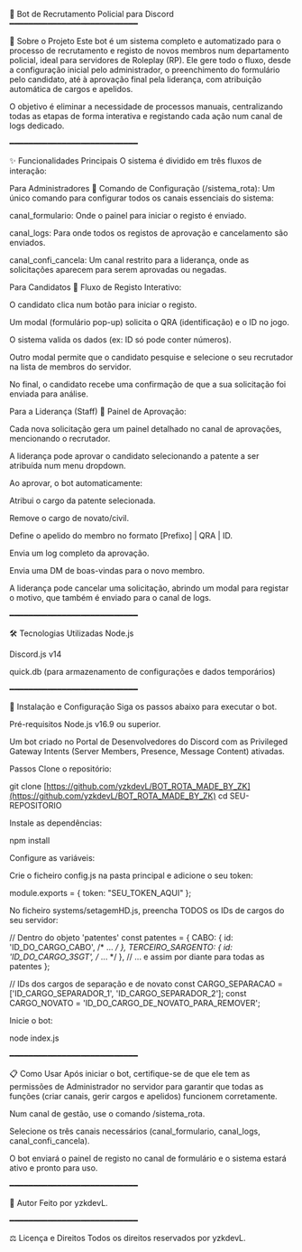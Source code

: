 🤖 Bot de Recrutamento Policial para Discord
━━━━━━━━━━━━━━━━━━━━━━━━━━━

📄 Sobre o Projeto
Este bot é um sistema completo e automatizado para o processo de recrutamento e registo de novos membros num departamento policial, ideal para servidores de Roleplay (RP). Ele gere todo o fluxo, desde a configuração inicial pelo administrador, o preenchimento do formulário pelo candidato, até à aprovação final pela liderança, com atribuição automática de cargos e apelidos.

O objetivo é eliminar a necessidade de processos manuais, centralizando todas as etapas de forma interativa e registando cada ação num canal de logs dedicado.

━━━━━━━━━━━━━━━━━━━━━━━━━━━

✨ Funcionalidades Principais
O sistema é dividido em três fluxos de interação:

Para Administradores 👑
Comando de Configuração (/sistema_rota): Um único comando para configurar todos os canais essenciais do sistema:

canal_formulario: Onde o painel para iniciar o registo é enviado.

canal_logs: Para onde todos os registos de aprovação e cancelamento são enviados.

canal_confi_cancela: Um canal restrito para a liderança, onde as solicitações aparecem para serem aprovadas ou negadas.

Para Candidatos 👤
Fluxo de Registo Interativo:

O candidato clica num botão para iniciar o registo.

Um modal (formulário pop-up) solicita o QRA (identificação) e o ID no jogo.

O sistema valida os dados (ex: ID só pode conter números).

Outro modal permite que o candidato pesquise e selecione o seu recrutador na lista de membros do servidor.

No final, o candidato recebe uma confirmação de que a sua solicitação foi enviada para análise.

Para a Liderança (Staff) 👮
Painel de Aprovação:

Cada nova solicitação gera um painel detalhado no canal de aprovações, mencionando o recrutador.

A liderança pode aprovar o candidato selecionando a patente a ser atribuída num menu dropdown.

Ao aprovar, o bot automaticamente:

Atribui o cargo da patente selecionada.

Remove o cargo de novato/civil.

Define o apelido do membro no formato [Prefixo] | QRA | ID.

Envia um log completo da aprovação.

Envia uma DM de boas-vindas para o novo membro.

A liderança pode cancelar uma solicitação, abrindo um modal para registar o motivo, que também é enviado para o canal de logs.

━━━━━━━━━━━━━━━━━━━━━━━━━━━

🛠️ Tecnologias Utilizadas
Node.js

Discord.js v14

quick.db (para armazenamento de configurações e dados temporários)

━━━━━━━━━━━━━━━━━━━━━━━━━━━

🚀 Instalação e Configuração
Siga os passos abaixo para executar o bot.

Pré-requisitos
Node.js v16.9 ou superior.

Um bot criado no Portal de Desenvolvedores do Discord com as Privileged Gateway Intents (Server Members, Presence, Message Content) ativadas.

Passos
Clone o repositório:

git clone [https://github.com/yzkdevL/BOT_ROTA_MADE_BY_ZK](https://github.com/yzkdevL/BOT_ROTA_MADE_BY_ZK)
cd SEU-REPOSITORIO

Instale as dependências:

npm install

Configure as variáveis:

Crie o ficheiro config.js na pasta principal e adicione o seu token:

module.exports = {
    token: "SEU_TOKEN_AQUI"
};

No ficheiro systems/setagemHD.js, preencha TODOS os IDs de cargos do seu servidor:

// Dentro do objeto 'patentes'
const patentes = {
    CABO: { id: 'ID_DO_CARGO_CABO', /* ... */ },
    TERCEIRO_SARGENTO: { id: 'ID_DO_CARGO_3SGT', /* ... */ },
    // ... e assim por diante para todas as patentes
};

// IDs dos cargos de separação e de novato
const CARGO_SEPARACAO = ['ID_CARGO_SEPARADOR_1', 'ID_CARGO_SEPARADOR_2'];
const CARGO_NOVATO = 'ID_DO_CARGO_DE_NOVATO_PARA_REMOVER';

Inicie o bot:

node index.js

━━━━━━━━━━━━━━━━━━━━━━━━━━━

📋 Como Usar
Após iniciar o bot, certifique-se de que ele tem as permissões de Administrador no servidor para garantir que todas as funções (criar canais, gerir cargos e apelidos) funcionem corretamente.

Num canal de gestão, use o comando /sistema_rota.

Selecione os três canais necessários (canal_formulario, canal_logs, canal_confi_cancela).

O bot enviará o painel de registo no canal de formulário e o sistema estará ativo e pronto para uso.

━━━━━━━━━━━━━━━━━━━━━━━━━━━

👤 Autor
Feito por yzkdevL.

━━━━━━━━━━━━━━━━━━━━━━━━━━━

⚖️ Licença e Direitos
Todos os direitos reservados por yzkdevL.
